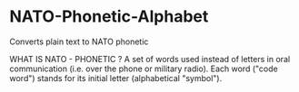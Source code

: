 # NATO-Phonetic-Alphabet

Converts plain text to  NATO phonetic

WHAT IS NATO - PHONETIC ?
A set of words used instead of letters in oral communication (i.e. over the phone or military radio).
Each word ("code word") stands for its initial letter (alphabetical "symbol").
